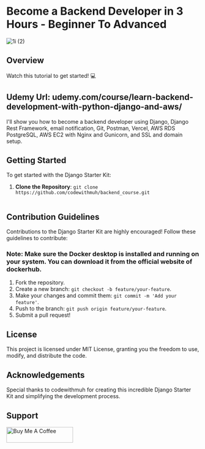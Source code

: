 # Become a Backend Developer in 3 Hours - Beginner To Advanced
![1i (2)](https://github.com/codewithmuh/backend_course/assets/51082957/c0e965ac-f871-41d7-a94e-d90cc3338db2)


## Overview

Watch this tutorial to get started!  💻
## Udemy Url: udemy.com/course/learn-backend-development-with-python-django-and-aws/
I'll show you how to become a backend developer using Django, Django Rest Framework, email notification, Git, Postman, Vercel, AWS RDS PostgreSQL, AWS EC2 with Nginx and Gunicorn, and SSL and domain setup.
## Getting Started

To get started with the Django Starter Kit:

1. **Clone the Repository**: `git clone https://github.com/codewithmuh/backend_course.git`
   ```

## Contribution Guidelines

Contributions to the Django Starter Kit are highly encouraged! Follow these guidelines to contribute:
### Note: Make sure the Docker desktop is installed and running on your system. You can download it from the official website of dockerhub.

1. Fork the repository.
2. Create a new branch: `git checkout -b feature/your-feature`.
3. Make your changes and commit them: `git commit -m 'Add your feature'`.
4. Push to the branch: `git push origin feature/your-feature`.
5. Submit a pull request!
   
## License
This project is licensed under MIT License, granting you the freedom to use, modify, and distribute the code.

## Acknowledgements
Special thanks to codewithmuh for creating this incredible Django Starter Kit and simplifying the development process.

## Support
<a href="https://www.buymeacoffee.com/codewithmuh" target="_blank"><img src="https://cdn.buymeacoffee.com/buttons/default-yellow.png" alt="Buy Me A Coffee" height="41" width="174"></a>

